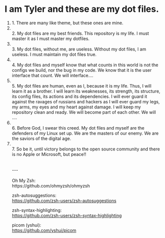 <h1>I am Tyler and these are my dot files. </h1> 

<p>
  <ol>    
    <li>1. There are many like theme, but these ones are mine.</li>
    <li><br> 2. My dot files are my best friends. This repository is my life. I must master it as I must master my dotfiles.</li>
    <li><br> 3. My dot files, without me, are useless. Without my dot files, I am useless. I must maintain my dot files true.</li>
    <li><br> 4. My dot files and myself know that what counts in this world is not the configs we build, nor the bug in my code. We know that it is the user interface that count. We will interface….</li>
    <li><br>5. My dot files are human, even as I, because it is my life. Thus, I will learn it as a brother. I will learn its weaknesses, its strength, its structure, its config files, its actions and its dependencies. I will ever guard it against the ravages of russians and hackers as I will ever guard my legs, my arms, my eyes and my heart against damage. I will keep my repository clean and ready. We will become part of each other. We will ….</li>
    <li><br>6. Before God, I swear this creed. My dot files and myself are the defenders of my Linux set up. We are the masters of our enemy. We are the saviors of the digital age.</li>
    <li><br>7. So be it, until victory belongs to the open source community and there is no Apple or Microsoft, but peace!!</li>
<br><br>---
<br><br>
Oh My Zsh:
<br>https://github.com/ohmyzsh/ohmyzsh

zsh-autosuggestions:
<br>https://github.com/zsh-users/zsh-autosuggestions

zsh-syntax-highlighting:
<br>https://github.com/zsh-users/zsh-syntax-highlighting

picom (yshui):
<br>https://github.com/yshui/picom
</p>
